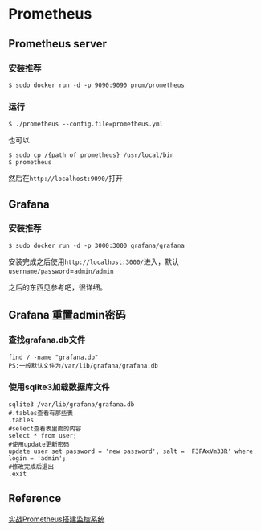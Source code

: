 # Prometheus

## Prometheus server

### 安装推荐
```shell
$ sudo docker run -d -p 9090:9090 prom/prometheus
```
### 运行
```shell
$ ./prometheus --config.file=prometheus.yml
```
也可以
```shell
$ sudo cp /{path of prometheus} /usr/local/bin
$ prometheus
```
然后在```http://localhost:9090/```打开

## Grafana

### 安装推荐
```shell
$ sudo docker run -d -p 3000:3000 grafana/grafana
```
安装完成之后使用```http://localhost:3000/```进入，默认```username/password```=```admin/admin```

之后的东西见参考吧，很详细。

## Grafana 重置admin密码

### 查找grafana.db文件

```
find / -name "grafana.db"
PS:一般默认文件为/var/lib/grafana/grafana.db
```
### 使用sqlite3加载数据库文件
```
sqlite3 /var/lib/grafana/grafana.db
#.tables查看有那些表
.tables
#select查看表里面的内容
select * from user;
#使用update更新密码
update user set password = 'new password', salt = 'F3FAxVm33R' where login = 'admin';
#修改完成后退出
.exit
```

## Reference
[实战Prometheus搭建监控系统](https://www.aneasystone.com/archives/2018/11/prometheus-in-action.html)